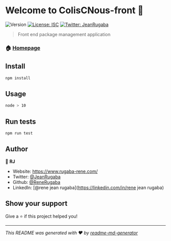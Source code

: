 # Welcome to ColisCNous-front 👋
![Version](https://img.shields.io/badge/version-1.0.0-blue.svg?cacheSeconds=2592000)
[![License: ISC](https://img.shields.io/badge/License-ISC-yellow.svg)](#)
[![Twitter: JeanRugaba](https://img.shields.io/twitter/follow/JeanRugaba.svg?style=social)](https://twitter.com/JeanRugaba)

> Front end package management application

### 🏠 [Homepage](http://localhost:3000)

## Install

```sh
npm install
```

## Usage

```sh
node > 10
```

## Run tests

```sh
npm run test
```

## Author

👤 **RJ**

* Website: https://www.rugaba-rene.com/
* Twitter: [@JeanRugaba](https://twitter.com/JeanRugaba)
* Github: [@ReneRugaba](https://github.com/ReneRugaba)
* LinkedIn: [@rene jean rugaba](https://linkedin.com/in/rene jean rugaba)

## Show your support

Give a ⭐️ if this project helped you!


***
_This README was generated with ❤️ by [readme-md-generator](https://github.com/kefranabg/readme-md-generator)_
